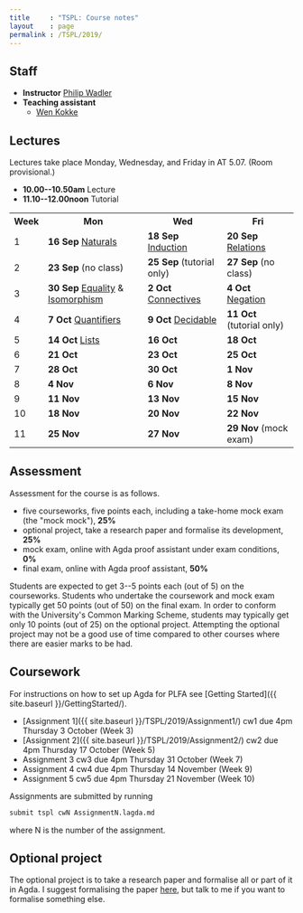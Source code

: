 ```yaml
---
title     : "TSPL: Course notes"
layout    : page
permalink : /TSPL/2019/
---
```


## Staff

* **Instructor**
    [Philip Wadler](https://homepages.inf.ed.ac.uk/wadler)
* **Teaching assistant**
  - [Wen Kokke](mailto:wen.kokke@ed.ac.uk)

## Lectures

Lectures take place Monday, Wednesday, and Friday in AT 5.07. (Room provisional.)
* **10.00--10.50am** Lecture
* **11.10--12.00noon** Tutorial

<table>
 <tr>
  <th>Week</th>
  <th>Mon</th>
  <th>Wed</th>
  <th>Fri</th>
 </tr>
 <tr>
  <td>1</td>
  <td><b>16 Sep</b> <a href="{{ site.baseurl }}/Naturals/">Naturals</a></td>
  <td><b>18 Sep</b> <a href="{{ site.baseurl }}/Induction/">Induction</a></td>
  <td><b>20 Sep</b> <a href="{{ site.baseurl }}/Relations/">Relations</a></td>
 </tr>
 <tr>
  <td>2</td>
  <td><b>23 Sep</b> (no class)</td>
  <td><b>25 Sep</b> (tutorial only)</td>
  <td><b>27 Sep</b> (no class)</td>
 </tr>
 <tr>
  <td>3</td>
  <td><b>30 Sep</b> <a href="{{ site.baseurl }}/Equality/">Equality</a> &amp;
                    <a href="{{ site.baseurl }}/Isomorphism/">Isomorphism</a></td>
  <td><b>2 Oct</b> <a href="{{ site.baseurl }}/Connectives/">Connectives</a></td>
  <td><b>4 Oct</b> <a href="{{ site.baseurl }}/Negation/">Negation</a></td>
 </tr>
 <tr>
  <td>4</td>
  <td><b>7 Oct</b> <a href="{{ site.baseurl }}/Quantifiers/">Quantifiers</a></td>
  <td><b>9 Oct</b> <a href="{{ site.baseurl }}/Decidable/">Decidable</a></td>
  <td><b>11 Oct</b> (tutorial only)</td>
 </tr>
 <tr>
  <td>5</td>
  <td><b>14 Oct</b> <a href="{{ site.baseurl }}/Lists/">Lists</a></td>
  <td><b>16 Oct</b> <!-- (tutorial only) --></td>
  <td><b>18 Oct</b> <!-- <a href="{{ site.baseurl }}/Lists/">Lists</a> --></td>
 </tr>
 <tr>
  <td>6</td>
  <td><b>21 Oct</b> <!-- <a href="{{ site.baseurl }}/Lambda/">Lambda</a> --></td>
  <td><b>23 Oct</b> <!-- (no class) --></td>
  <td><b>25 Oct</b> <!-- <a href="{{ site.baseurl }}/Properties/">Properties</a> --></td>
 </tr>
 <tr>
  <td>7</td>
  <td><b>28 Oct</b> <!-- <a href="{{ site.baseurl }}/DeBruijn/">DeBruijn</a> --></td>
  <td><b>30 Oct</b> <!-- <a href="{{ site.baseurl }}/More/">More</a> --></td>
  <td><b>1 Nov</b> <!-- <a href="{{ site.baseurl }}/Inference/">Inference</a> --></td>
 </tr>
 <tr>
  <td>8</td>
  <td><b>4 Nov</b> <!-- (no class) --></td>
  <td><b>6 Nov</b> <!-- (tutorial only) --></td>
  <td><b>8 Nov</b> <!-- <a href="{{ site.baseurl }}/Untyped/">Untyped</a> --></td>
 </tr>
 <tr>
  <td>9</td>
  <td><b>11 Nov</b> <!-- (no class) --></td>
  <td><b>13 Nov</b> <!-- (tutorial only) --></td>
  <td><b>15 Nov</b> <!-- (no class) --></td>
 </tr>
 <tr>
  <td>10</td>
  <td><b>18 Nov</b> <!-- (no class) --></td>
  <td><b>20 Nov</b> <!-- Propositions as Types --></td>
  <td><b>22 Nov</b> <!-- (no class) --></td>
 </tr>
 <tr>
  <td>11</td>
  <td><b>25 Nov</b> <!-- (no class) --></td>
  <td><b>27 Nov</b> <!-- Quantitative (Wen)--></td>
  <td><b>29 Nov</b> (mock exam)</td>
 </tr>
</table>


## Assessment

Assessment for the course is as follows.

* five courseworks, five points each, including a take-home mock exam
  (the "mock mock"), <b>25%</b>
* optional project, take a research paper and formalise its development, <b>25%</b>
* mock exam, online with Agda proof assistant under exam conditions, <b>0%</b>
* final exam, online with Agda proof assistant, <b>50%</b>

Students are expected to get 3--5 points each (out of 5) on the
courseworks. Students who undertake the coursework and mock exam typically
get 50 points (out of 50) on the final exam. In order to conform with
the University's Common Marking Scheme, students may typically
get only 10 points (out of 25) on the optional project.  Attempting
the optional project may not be a good use of time compared to other
courses where there are easier marks to be had.


## Coursework

For instructions on how to set up Agda for PLFA see [Getting Started]({{ site.baseurl }}/GettingStarted/).

* [Assignment 1]({{ site.baseurl }}/TSPL/2019/Assignment1/) cw1 due 4pm Thursday 3 October (Week 3)
* [Assignment 2]({{ site.baseurl }}/TSPL/2019/Assignment2/) cw2 due 4pm Thursday 17 October (Week 5)
* Assignment 3 <!-- [Assignment 3]({{ site.baseurl }}/TSPL/2019/Assignment3/) --> cw3 due 4pm Thursday 31 October (Week 7)
* Assignment 4 <!-- [Assignment 4]({{ site.baseurl }}/TSPL/2019/Assignment4/) --> cw4 due 4pm Thursday 14 November (Week 9)
* Assignment 5 <!-- [Assignment 5]({{ site.baseurl }}/courses/tspl/2010/Mock1.pdf) --> cw5 due 4pm Thursday 21 November (Week 10)
  <!-- <br />
  Use file [Exam]({{ site.baseurl }}/TSPL/2018/Exam/). Despite the rubric, do **all three questions**. -->


Assignments are submitted by running
``` bash
submit tspl cwN AssignmentN.lagda.md
```
where N is the number of the assignment.


## Optional project

The optional project is to take a research paper and formalise all or
part of it in Agda.  I suggest formalising the paper
[here](http://homepages.inf.ed.ac.uk/wadler/topics/blame.html#coercions),
but talk to me if you want to formalise something else.


<!--

## Mock exam

Here is the text of the [second mock]({{ site.baseurl }}/courses/tspl/2018/Mock2.pdf)
and the exam [instructions]({{ site.baseurl }}/courses/tspl/2018/Instructions.pdf).

-->
